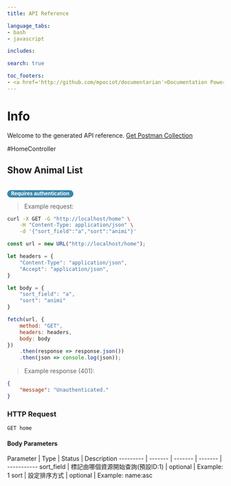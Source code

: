 ```yaml
---
title: API Reference

language_tabs:
- bash
- javascript

includes:

search: true

toc_footers:
- <a href='http://github.com/mpociot/documentarian'>Documentation Powered by Documentarian</a>
---
```

<!-- START_INFO -->
# Info

Welcome to the generated API reference.
[Get Postman Collection](http://localhost/docs/collection.json)

<!-- END_INFO -->

#HomeController


<!-- START_cb859c8e84c35d7133b6a6c8eac253f8 -->
## Show Animal List

<br><small style="padding: 1px 9px 2px;font-weight: bold;white-space: nowrap;color: #ffffff;-webkit-border-radius: 9px;-moz-border-radius: 9px;border-radius: 9px;background-color: #3a87ad;">Requires authentication</small>
> Example request:

```bash
curl -X GET -G "http://localhost/home" \
    -H "Content-Type: application/json" \
    -d '{"sort_field":"a","sort":"animi"}'

```

```javascript
const url = new URL("http://localhost/home");

let headers = {
    "Content-Type": "application/json",
    "Accept": "application/json",
}

let body = {
    "sort_field": "a",
    "sort": "animi"
}

fetch(url, {
    method: "GET",
    headers: headers,
    body: body
})
    .then(response => response.json())
    .then(json => console.log(json));
```


> Example response (401):

```json
{
    "message": "Unauthenticated."
}
```

### HTTP Request
`GET home`

#### Body Parameters

Parameter | Type | Status | Description
--------- | ------- | ------- | ------- | -----------
    sort_field | 標記由哪個資源開始查詢(預設ID:1) |  optional  | Example: 1
    sort | 設定排序方式 |  optional  | Example: name:asc

<!-- END_cb859c8e84c35d7133b6a6c8eac253f8 -->


